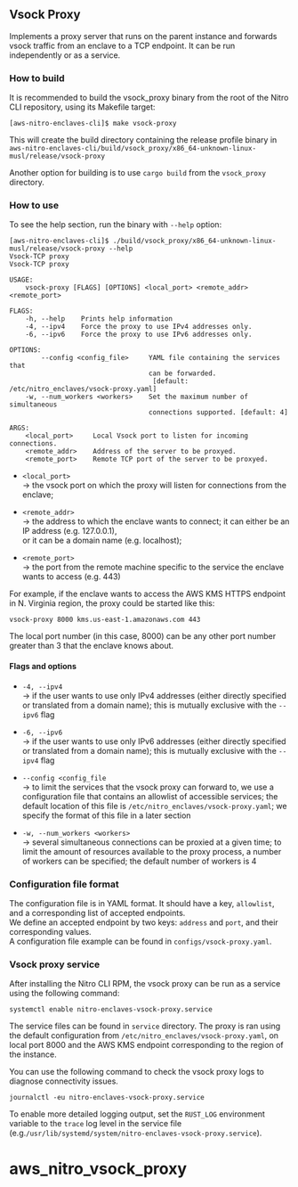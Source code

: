 ## Vsock Proxy

Implements a proxy server that runs on the parent instance and forwards vsock traffic from an enclave
to a TCP endpoint. It can be run independently or as a service.

### How to build

It is recommended to build the vsock_proxy binary from the root of the Nitro CLI
repository, using its Makefile target:

```
[aws-nitro-enclaves-cli]$ make vsock-proxy
```
This will create the build directory containing the release profile binary in
`aws-nitro-enclaves-cli/build/vsock_proxy/x86_64-unknown-linux-musl/release/vsock-proxy`

Another option for building is to use `cargo build` from the `vsock_proxy` directory.

### How to use

To see the help section, run the binary with `--help` option:
```
[aws-nitro-enclaves-cli]$ ./build/vsock_proxy/x86_64-unknown-linux-musl/release/vsock-proxy --help
Vsock-TCP proxy 
Vsock-TCP proxy

USAGE:
    vsock-proxy [FLAGS] [OPTIONS] <local_port> <remote_addr> <remote_port>

FLAGS:
    -h, --help    Prints help information
    -4, --ipv4    Force the proxy to use IPv4 addresses only.
    -6, --ipv6    Force the proxy to use IPv6 addresses only.

OPTIONS:
        --config <config_file>     YAML file containing the services that
                                   can be forwarded.
                                    [default: /etc/nitro_enclaves/vsock-proxy.yaml]
    -w, --num_workers <workers>    Set the maximum number of simultaneous
                                   connections supported. [default: 4]

ARGS:
    <local_port>     Local Vsock port to listen for incoming connections.
    <remote_addr>    Address of the server to be proxyed.
    <remote_port>    Remote TCP port of the server to be proxyed.

```

* `<local_port>`  
-> the vsock port on which the proxy will listen for connections from the enclave;

* `<remote_addr>`  
-> the address to which the enclave wants to connect; it can either be an IP address (e.g. 127.0.0.1),  
or it can be a domain name (e.g. localhost);

* `<remote_port>`  
-> the port from the remote machine specific to the service the enclave wants to access (e.g. 443)

For example, if the enclave wants to access the AWS KMS HTTPS endpoint in N. Virginia region, the proxy
could be started like this:

```
vsock-proxy 8000 kms.us-east-1.amazonaws.com 443
```
The local port number (in this case, 8000) can be any other port number greater than 3 that the enclave knows about.

#### Flags and options

* `-4, --ipv4`  
-> if the user wants to use only IPv4 addresses (either directly specified or translated
from a domain name); this is mutually exclusive with the `--ipv6` flag

* `-6, --ipv6`  
-> if the user wants to use only IPv6 addresses (either directly specified or translated
from a domain name); this is mutually exclusive with the `--ipv4` flag

* `--config <config_file`  
-> to limit the services that the vsock proxy can forward to, we use a configuration file that
contains an allowlist of accessible services; the default location of this file is `/etc/nitro_enclaves/vsock-proxy.yaml`;
we specify the format of this file in a later section

* `-w, --num_workers <workers>`  
-> several simultaneous connections can be proxied at a given time; to limit the amount of resources
available to the proxy process, a number of workers can be specified; the default number of workers
is 4

### Configuration file format

The configuration file is in YAML format. It should have a key, `allowlist`, and a corresponding list
of accepted endpoints.  
We define an accepted endpoint by two keys: `address` and `port`, and their corresponding values.  
A configuration file example can be found in `configs/vsock-proxy.yaml`.

### Vsock proxy service

After installing the Nitro CLI RPM, the vsock proxy can be run as a service using the following command:  
```
systemctl enable nitro-enclaves-vsock-proxy.service
```
The service files can be found in `service` directory. The proxy is ran using the default configuration
from `/etc/nitro_enclaves/vsock-proxy.yaml`, on local port 8000 and the AWS KMS endpoint corresponding to
the region of the instance.

You can use the following command to check the vsock proxy logs to diagnose connectivity issues.
```
journalctl -eu nitro-enclaves-vsock-proxy.service
```
To enable more detailed logging output, set the `RUST_LOG` environment variable to the `trace` log level in
the service file (e.g.`/usr/lib/systemd/system/nitro-enclaves-vsock-proxy.service`).
# aws_nitro_vsock_proxy
